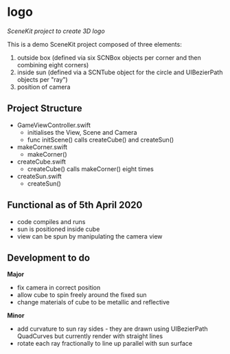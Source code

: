 # logo
*SceneKit project to create 3D logo*

This is a demo SceneKit project composed of three elements:
1. outside box (defined via six SCNBox objects per corner and then combining eight corners)
2. inside sun (defined via a SCNTube object for the circle and UIBezierPath objects per "ray")
3. position of camera

## Project Structure
- GameViewController.swift
  - initialises the View, Scene and Camera
  - func initScene() calls createCube() and createSun()
- makeCorner.swift
  - makeCorner()
- createCube.swift
  - createCube() calls makeCorner() eight times
- createSun.swift
  - createSun()
  
## Functional as of 5th April 2020
- code compiles and runs
- sun is positioned inside cube
- view can be spun by manipulating the camera view

## Development to do
**Major**
- fix camera in correct position
- allow cube to spin freely around the fixed sun
- change materials of cube to be metallic and reflective

**Minor**
- add curvature to sun ray sides - they are drawn using UIBezierPath QuadCurves but currently render with straight lines
- rotate each ray fractionally to line up parallel with sun surface
